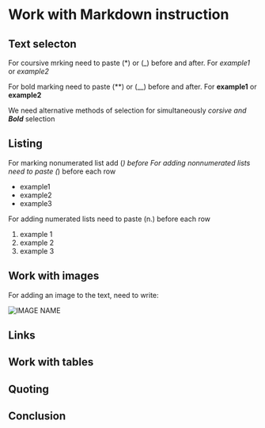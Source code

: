 # Work with Markdown instruction
## Text selecton

For coursive mrking need to paste (*) or (_) before and after. 
For *example1* or _example2_

For bold marking need to paste (**) or (__) before and after. For **example1** or __example2__

We need alternative methods of selection for simultaneously *corsive and __Bold__* selection

## Listing

For marking nonumerated list add (*) before 
For adding nonnumerated lists need to paste (*) before each row
* example1
* example2
* example3

For adding numerated lists need to paste (n.) before each row
1.  example 1
2.  example 2
3.  example 3

## Work with images
For adding an image to the text, need to write:

![IMAGE NAME](tiger.jpg)

## Links

## Work with tables

## Quoting

## Conclusion

